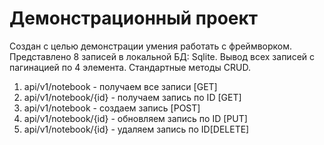 # Демонстрационный проект

Создан с целью демонстрации умения работать с фреймворком. 
Представлено 8 записей в локальной БД: Sqlite. 
Вывод всех записей с пагинацией по 4 элемента. 
Стандартные методы CRUD. 

1. api/v1/notebook - получаем все записи [GET]
2. api/v1/notebook/{id} - получаем запись по ID [GET]
3. api/v1/notebook - создаем запись [POST]
4. api/v1/notebook/{id} - обновляем запись по ID [PUT]
5. api/v1/notebook/{id} - удаляем запись по ID[DELETE]


